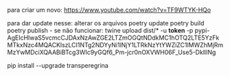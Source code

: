 para criar um novo:
https://www.youtube.com/watch?v=TF9WTYK-HQo

para dar update nesse:
alterar os arquivos
poetry update
poetry build
poetry publish - se não funcionar:
twine upload dist/* -u __token__ -p pypi-AgEIcHlwaS5vcmcCJDAxNzAwZGE2LTZmOGQtNDdkMC1hOTQ2LTE5YzFkMTkxNzc4MQACKlszLCI1NTg2NDYyNi1lNjY1LTRkNzYtYWZiZC1lMWZhMjRmMzYwMDciXQAABiBTcg3WIc9yGQf6_Pm-jcr0nOXVWH06F_Use5-DkllINg

pip install --upgrade transperegrina

